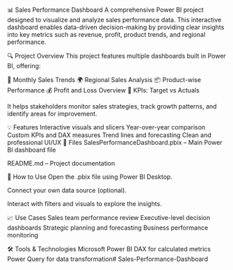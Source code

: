 📊 Sales Performance Dashboard A comprehensive Power BI project designed to visualize and analyze sales performance data. This interactive dashboard enables data-driven decision-making by providing clear insights into key metrics such as revenue, profit, product trends, and regional performance.

🔍 Project Overview This project features multiple dashboards built in Power BI, offering:

📅 Monthly Sales Trends 🌍 Regional Sales Analysis 📦 Product-wise Performance 💰 Profit and Loss Overview 🎯 KPIs: Target vs Actuals

It helps stakeholders monitor sales strategies, track growth patterns, and identify areas for improvement.

💡 Features Interactive visuals and slicers Year-over-year comparison Custom KPIs and DAX measures Trend lines and forecasting Clean and professional UI/UX 📁 Files SalesPerformanceDashboard.pbix – Main Power BI dashboard file

README.md – Project documentation

🚀 How to Use Open the .pbix file using Power BI Desktop.

Connect your own data source (optional).

Interact with filters and visuals to explore the insights.

📈 Use Cases Sales team performance review Executive-level decision dashboards Strategic planning and forecasting Business performance monitoring

🛠️ Tools & Technologies Microsoft Power BI DAX for calculated metrics Power Query for data transformation# Sales-Performance-Dashboard
